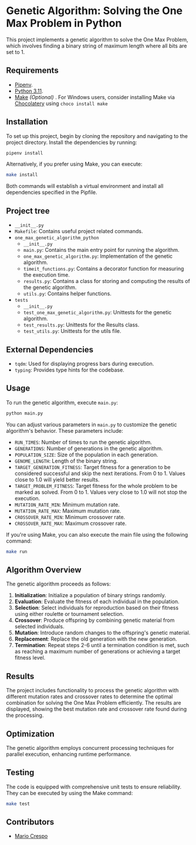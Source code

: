 
# Genetic Algorithm: Solving the One Max Problem in Python

This project implements a genetic algorithm to solve the One Max Problem, which involves finding a binary string of maximum length where all bits are set to 1.

## Requirements
- [Pipenv](https://pipenv.pypa.io/).
- [Python 3.11](https://www.python.org/downloads/release/python-3119/).
- [Make](https://www.gnu.org/software/make/) *(Optional)* . For Windows users, consider installing Make via [Chocolatery](https://chocolatey.org/install) using  `choco install make `


## Installation

To set up this project, begin by cloning the repository and navigating to the project directory. Install the dependencies by running:
```bash
pipenv install
```
Alternatively, if you prefer using Make, you can execute:
```bash
make install
```

Both commands will establish a virtual environment and install all dependencies specified in the Pipfile.

## Project tree
- `__init__.py`
- `Makefile`: Contains useful project related commands.
- `one_max_genetic_algorithm_python`
    - `__init__.py`
    - `main.py`: Contains the main entry point for running the algorithm.
    - `one_max_genetic_algorithm.py`: Implementation of the genetic algorithm.
    - `timeit_functions.py`: Contains a decorator function for measuring the execution time.
    - `results.py`: Contains a class for storing and computing the results of the genetic algorithm.
    - `utils.py`: Contains helper functions.
- `tests`
    - `__init__.py`
    - `test_one_max_genetic_algorithm.py`: Unittests for the genetic algorithm.
    - `test_results.py`: Unittests for the Results class.
    - `test_utils.py`: Unittests for the utils file.


## External Dependencies
- `tqdm`: Used for displaying progress bars during execution.
- `typing`: Provides type hints for the codebase.

## Usage
To run the genetic algorithm, execute `main.py`:
```bash
python main.py
```
You can adjust various parameters in `main.py` to customize the genetic algorithm's behavior. These parameters include:

- `RUN_TIMES`: Number of times to run the genetic algorithm.
- `GENERATIONS`: Number of generations in the genetic algorithm.
- `POPULATION_SIZE`: Size of the population in each generation.
- `GENOME_LENGTH`: Length of the binary string.
- `TARGET_GENERATION_FITNESS`: Target fitness for a generation to be considered successful and skip the next iterations. From 0 to 1. Values close to 1.0 will yield better results.
- `TARGET_PROBLEM_FITNESS`: Target fitness for the whole problem to be marked as solved. From 0 to 1. Values very close to 1.0 will not stop the execution.
- `MUTATION_RATE_MIN`: Minimum mutation rate.
- `MUTATION_RATE_MAX`: Maximum mutation rate.
- `CROSSOVER_RATE_MIN`: Minimum crossover rate.
- `CROSSOVER_RATE_MAX`: Maximum crossover rate.

If you're using Make, you can also execute the main file using the following command:

```bash
make run
```

## Algorithm Overview
The genetic algorithm proceeds as follows:

1. **Initialization**: Initialize a population of binary strings randomly.
2. **Evaluation**: Evaluate the fitness of each individual in the population.
3. **Selection**: Select individuals for reproduction based on their fitness using either roulette or tournament selection.
4. **Crossover**: Produce offspring by combining genetic material from selected individuals.
5. **Mutation**: Introduce random changes to the offspring's genetic material.
6. **Replacement**: Replace the old generation with the new generation.
7. **Termination**: Repeat steps 2-6 until a termination condition is met, such as reaching a maximum number of generations or achieving a target fitness level.

## Results
The project includes functionality to process the genetic algorithm with different mutation rates and crossover rates to determine the optimal combination for solving the One Max Problem efficiently. The results are displayed, showing the best mutation rate and crossover rate found during the processing.

## Optimization
The genetic algorithm employs concurrent processing techniques for parallel execution, enhancing runtime performance.

## Testing
The code is equipped with comprehensive unit tests to ensure reliability. They can be executed by using the Make command:
```bash
make test
```

## Contributors

- [Mario Crespo](https://github.com/mcrespoae)

